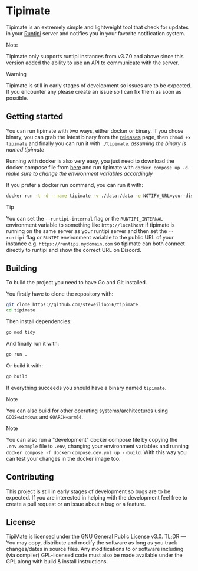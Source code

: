 # Tipimate

Tipimate is an extremely simple and lightweight tool that check for updates in your [Runtipi](https://github.com/runtipi/runtipi) server and notifies you in your favorite notification system.

> [!NOTE]
> Tipimate only supports runtipi instances from v3.7.0 and above since this version added the ability to use an API to communicate with the server.

> [!WARNING]
> Tipimate is still in early stages of development so issues are to be expected. If you encounter any please create an issue so I can fix them as soon as possible.

## Getting started

You can run tipimate with two ways, either docker or binary. If you chose binary, you can grab the latest binary from the [releases](https://github.com/steveiliop56/tipimate/releases) page, then `chmod +x tipimate` and finally you can run it with `./tipimate`. _assuming the binary is named tipimate_

Running with docker is also very easy, you just need to download the docker compose file from [here](./docker-compose.yml) and run tipimate with `docker compose up -d`. _make sure to change the environment variables accordingly_

If you prefer a docker run command, you can run it with:

```bash
docker run -t -d --name tipimate -v ./data:/data -e NOTIFY_URL=your-discord-url -e RUNTIPI=your-runtipi-url -e JWT_SECRET=your-jwt-secret ghcr.io/steveiliop56/tipimate:v1
```

> [!TIP]
> You can set the `--runtipi-internal` flag or the `RUNTIPI_INTERNAL` environment variable to something like `http://localhost` if tipimate is running on the same server as your runtipi server and then set the `--runtipi` flag or `RUNIPI` environment variable to the public URL of your instance e.g. `https://runtipi.mydomain.com` so tipimate can both connect directly to runtipi and show the correct URL on Discord.

## Building

To build the project you need to have Go and Git installed.

You firstly have to clone the repository with:

```bash
git clone https://github.com/steveiliop56/tipimate
cd tipimate
```

Then install dependencies:

```bash
go mod tidy
```

And finally run it with:

```bash
go run .
```

Or build it with:

```bash
go build
```

If everything succeeds you should have a binary named `tipimate`.

> [!NOTE]
> You can also build for other operating systems/architectures using `GOOS=windows` and `GOARCH=arm64`.

> [!NOTE]
> You can also run a "development" docker compose file by copying the `.env.example` file to `.env`, changing your environment variables and running `docker compose -f docker-compose.dev.yml up --build`. With this way you can test your changes in the docker image too.

## Contributing

This project is still in early stages of development so bugs are to be expected. If you are interested in helping with the development feel free to create a pull request or an issue about a bug or a feature.

## License

TipiMate is licensed under the GNU General Public License v3.0. TL;DR — You may copy, distribute and modify the software as long as you track changes/dates in source files. Any modifications to or software including (via compiler) GPL-licensed code must also be made available under the GPL along with build & install instructions.
